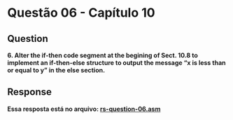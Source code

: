 # Questão 06 - Capítulo 10

## Question

**<p>6. Alter the if-then code segment at the begining of Sect. 10.8 to implement an
if-then-else structure to output the message “x is less than or equal to
y” in the else section.</p>**

## Response

**Essa resposta está no arquivo: <a href="./rs-question-06.asm">rs-question-06.asm</a></p>**
